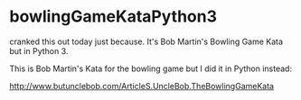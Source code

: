 # bowlingGameKataPython3
cranked this out today just because.  It's Bob Martin's Bowling Game Kata but in Python 3.

This is Bob Martin's Kata for the bowling game but I did it in Python instead: 

http://www.butunclebob.com/ArticleS.UncleBob.TheBowlingGameKata
